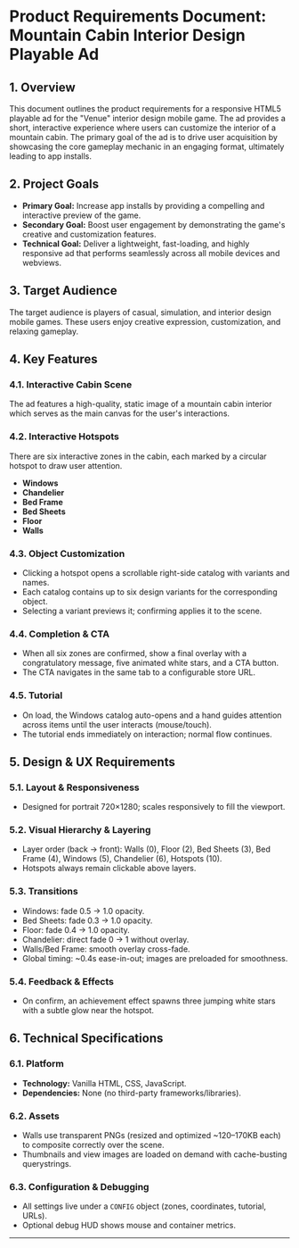 # Product Requirements Document: Mountain Cabin Interior Design Playable Ad

## 1. Overview

This document outlines the product requirements for a responsive HTML5 playable ad for the "Venue" interior design mobile game. The ad provides a short, interactive experience where users can customize the interior of a mountain cabin. The primary goal of the ad is to drive user acquisition by showcasing the core gameplay mechanic in an engaging format, ultimately leading to app installs.

## 2. Project Goals

* **Primary Goal:** Increase app installs by providing a compelling and interactive preview of the game.
* **Secondary Goal:** Boost user engagement by demonstrating the game's creative and customization features.
* **Technical Goal:** Deliver a lightweight, fast-loading, and highly responsive ad that performs seamlessly across all mobile devices and webviews.

## 3. Target Audience

The target audience is players of casual, simulation, and interior design mobile games. These users enjoy creative expression, customization, and relaxing gameplay.

## 4. Key Features

### 4.1. Interactive Cabin Scene
The ad features a high-quality, static image of a mountain cabin interior which serves as the main canvas for the user's interactions.

### 4.2. Interactive Hotspots
There are six interactive zones in the cabin, each marked by a circular hotspot to draw user attention.
* **Windows**
* **Chandelier**
* **Bed Frame**
* **Bed Sheets**
* **Floor**
* **Walls**

### 4.3. Object Customization
* Clicking a hotspot opens a scrollable right-side catalog with variants and names.
* Each catalog contains up to six design variants for the corresponding object.
* Selecting a variant previews it; confirming applies it to the scene.

### 4.4. Completion & CTA
* When all six zones are confirmed, show a final overlay with a congratulatory message, five animated white stars, and a CTA button.
* The CTA navigates in the same tab to a configurable store URL.

### 4.5. Tutorial
* On load, the Windows catalog auto-opens and a hand guides attention across items until the user interacts (mouse/touch).
* The tutorial ends immediately on interaction; normal flow continues.

## 5. Design & UX Requirements

### 5.1. Layout & Responsiveness
* Designed for portrait 720×1280; scales responsively to fill the viewport.

### 5.2. Visual Hierarchy & Layering
* Layer order (back → front): Walls (0), Floor (2), Bed Sheets (3), Bed Frame (4), Windows (5), Chandelier (6), Hotspots (10).
* Hotspots always remain clickable above layers.

### 5.3. Transitions
* Windows: fade 0.5 → 1.0 opacity.
* Bed Sheets: fade 0.3 → 1.0 opacity.
* Floor: fade 0.4 → 1.0 opacity.
* Chandelier: direct fade 0 → 1 without overlay.
* Walls/Bed Frame: smooth overlay cross-fade.
* Global timing: ~0.4s ease-in-out; images are preloaded for smoothness.

### 5.4. Feedback & Effects
* On confirm, an achievement effect spawns three jumping white stars with a subtle glow near the hotspot.

## 6. Technical Specifications

### 6.1. Platform
* **Technology:** Vanilla HTML, CSS, JavaScript.
* **Dependencies:** None (no third-party frameworks/libraries).

### 6.2. Assets
* Walls use transparent PNGs (resized and optimized ~120–170KB each) to composite correctly over the scene.
* Thumbnails and view images are loaded on demand with cache-busting querystrings.

### 6.3. Configuration & Debugging
* All settings live under a `CONFIG` object (zones, coordinates, tutorial, URLs).
* Optional debug HUD shows mouse and container metrics.

---
